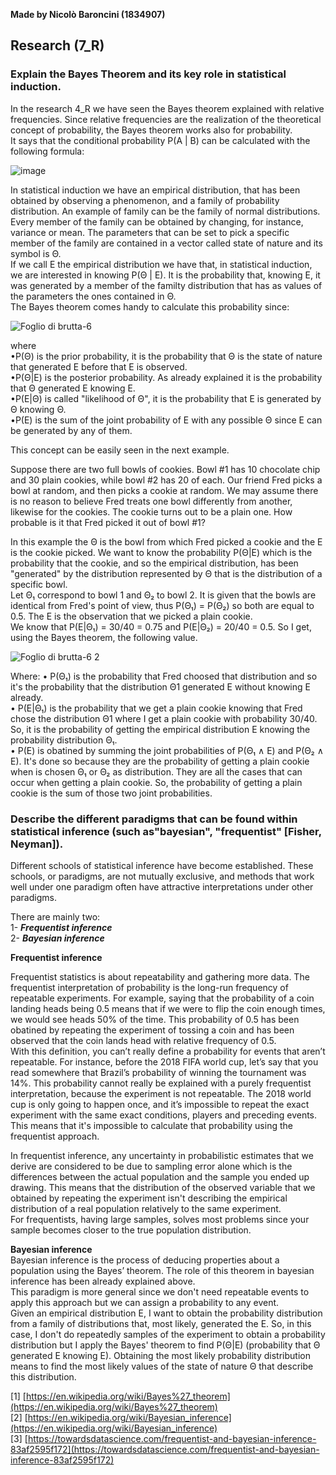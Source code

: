 **Made by Nicolò Baroncini (1834907)**

## Research (7_R)
### Explain the Bayes Theorem and its key role in statistical induction.
In the research 4_R we have seen the Bayes theorem explained with relative frequencies. Since relative frequencies are the realization of the theoretical concept of probability, the Bayes theorem works also for probability. \
It says that the conditional probability P(A | B) can be calculated with the following formula:

![image](https://user-images.githubusercontent.com/78324346/138822456-dd78013c-dffc-463d-890a-372d1f861e38.png)

In statistical induction we have an empirical distribution, that has been obtained by observing a phenomenon, and a family of probability distribution. An example of family can be the family of normal distributions. Every member of the family can be obtained by changing, for instance, variance or mean. The parameters that can be set to pick a specific member of the family are contained in a vector called state of nature and its symbol is Θ. \
If we call E the empirical distribution we have that, in statistical induction, we are interested in knowing P(Θ | E). It is the probability that, knowing E, it was generated by a member of the familty distribution that has as values of the parameters the ones contained in Θ. \
The Bayes theorem comes handy to calculate this probability since:

![Foglio di brutta-6](https://user-images.githubusercontent.com/78324346/138826607-5c2497f8-cac3-4abf-9ee1-2ff3fc659c0b.jpg)

where\
•P(Θ) is the prior probability, it is the probability that Θ is the state of nature that generated E before that E is observed. \
•P(Θ|E) is the posterior probability. As already explained it is the probability that Θ generated E knowing E. \
•P(E|Θ) is called "likelihood of Θ", it is the probability that E is generated by Θ knowing Θ.\
•P(E) is the sum of the joint probability of E with any possible Θ since E can be generated by any of them.

This concept can be easily seen in the next example.

Suppose there are two full bowls of cookies. Bowl #1 has 10 chocolate chip and 30 plain cookies, while bowl #2 has 20 of each. Our friend Fred picks a bowl at random, and then picks a cookie at random. We may assume there is no reason to believe Fred treats one bowl differently from another, likewise for the cookies. The cookie turns out to be a plain one. How probable is it that Fred picked it out of bowl #1?

In this example the Θ is the bowl from which Fred picked a cookie and the E is the cookie picked. We want to know the probability P(Θ|E) which is the probability that the cookie, and so the empirical distribution, has been "generated" by the distribution represented by Θ that is the distribution of a specific bowl. \
Let Θ₁ correspond to bowl 1 and Θ₂ to bowl 2. It is given that the bowls are identical from Fred's point of view, thus P(Θ₁) = P(Θ₂) so both are equal to 0.5. The E is the observation that we picked a plain cookie. \
We know that P(E|Θ₁) = 30/40 = 0.75 and P(E|Θ₂) = 20/40 = 0.5.
So I get, using the Bayes theorem, the following value.

![Foglio di brutta-6 2](https://user-images.githubusercontent.com/78324346/138833383-b5e2c8a7-bbd5-4471-ab04-a71df449c50f.jpg)

Where:
• P(Θ₁) is the probability that Fred choosed that distribution and so it's the probability that the distribution Θ1 generated E without knowing E already.\
• P(E|Θ₁) is the probability that we get a plain cookie knowing that Fred chose the distribution Θ1 where I get a plain cookie with probability 30/40. So, it is the probability of getting the empirical distribution E knowing the probability distribution Θ₁.\
• P(E) is obatined by summing the joint probabilities of P(Θ₁ ∧ E) and P(Θ₂ ∧ E). It's done so because they are the probability of getting a plain cookie when is chosen Θ₁ or Θ₂ as distribution. They are all the cases that can occur when getting a plain cookie. So, the probability of getting a plain cookie is the sum of those two joint probabilities.


### Describe the different paradigms that can be found within statistical inference (such as"bayesian", "frequentist" [Fisher, Neyman]).

Different schools of statistical inference have become established. These schools, or paradigms, are not mutually exclusive, and methods that work well under one paradigm often have attractive interpretations under other paradigms.

There are mainly two: \
1- ***Frequentist inference*** \
2- ***Bayesian inference***

**Frequentist inference** 

Frequentist statistics is about repeatability and gathering more data. The frequentist interpretation of probability is the long-run frequency of repeatable experiments. For example, saying that the probability of a coin landing heads being 0.5 means that if we were to flip the coin enough times, we would see heads 50% of the time. This probability of 0.5 has been obatined by repeating the experiment of tossing a coin and has been observed that the coin lands head with relative frequency of 0.5. \
With this definition, you can’t really define a probability for events that aren’t repeatable. For instance, before the 2018 FIFA world cup, let’s say that you read somewhere that Brazil’s probability of winning the tournament was 14%. This probability cannot really be explained with a purely frequentist interpretation, because the experiment is not repeatable. The 2018 world cup is only going to happen once, and it’s impossible to repeat the exact experiment with the same exact conditions, players and preceding events. This means that it's impossible to calculate that probability using the frequentist approach.

In frequentist inference, any uncertainty in probabilistic estimates that we derive are considered to be due to sampling error alone which is the differences between the actual population and the sample you ended up drawing. This means that the distribution of the observed variable that we obtained by repeating the experiment isn't describing the empirical distribution of a real population relatively to the same experiment. \
For frequentists, having large samples, solves most problems since your sample becomes closer to the true population distribution. 

**Bayesian inference** \
Bayesian inference is the process of deducing properties about a population using the Bayes’ theorem. The role of this theorem in bayesian inference has been already explained above. \
This paradigm is more general since we don't need repeatable events to apply this approach but we can assign a probability to any event. \
Given an empirical distribution E, I want to obtain the probability distribution from a family of distributions that, most likely, generated the E. So, in this case, I don't do repeatedly samples of the experiment to obtain a probability distribution but I apply the Bayes' theorem to find P(Θ|E) (probability that Θ generated E knowing E). Obtaining the most likely probability distribution means to find the most likely values of the state of nature Θ that describe this distribution.




[1] [https://en.wikipedia.org/wiki/Bayes%27_theorem](https://en.wikipedia.org/wiki/Bayes%27_theorem) \
[2] [https://en.wikipedia.org/wiki/Bayesian_inference](https://en.wikipedia.org/wiki/Bayesian_inference) \
[3] [https://towardsdatascience.com/frequentist-and-bayesian-inference-83af2595f172](https://towardsdatascience.com/frequentist-and-bayesian-inference-83af2595f172)
